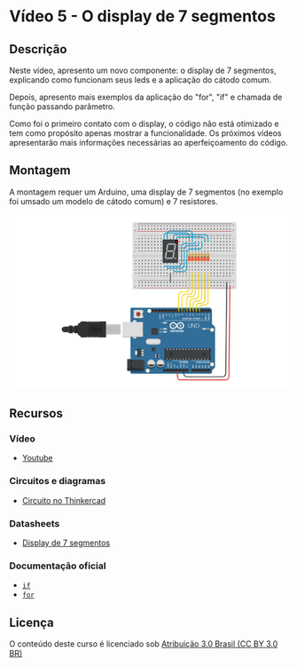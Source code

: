 # Vídeo 5 - O display de 7 segmentos

## Descrição

Neste vídeo, apresento um novo componente: o display de 7 segmentos, explicando como funcionam seus leds e a aplicação do cátodo comum.

Depois, apresento mais exemplos da aplicação do "for", "if" e chamada de função passando parâmetro.

Como foi o primeiro contato com o display, o código não está otimizado e tem como propósito apenas mostrar a funcionalidade. Os próximos vídeos apresentarão mais informações necessárias ao aperfeiçoamento do código.

## Montagem

A montagem requer um Arduino, uma display de 7 segmentos (no exemplo foi umsado um modelo de cátodo comum) e 7 resistores.

![Montagem do circuito do vídeo 5](imagens/montagem.png)

## Recursos

### Vídeo

* [Youtube](https://www.youtube.com/channel/UCAib0cXITygk7oFaeo3beUQ)

### Circuitos e diagramas

* [Circuito no Thinkercad](https://www.tinkercad.com/things/1NBURcrdkvC)

### Datasheets

* [Display de 7 segmentos](../datasheets/7seg-display.pdf)

### Documentação oficial

* [`if`](https://www.arduino.cc/reference/pt/language/structure/control-structure/if/)
* [`for`](https://www.arduino.cc/reference/pt/language/structure/control-structure/for/)

## Licença

O conteúdo deste curso é licenciado sob [Atribuição 3.0 Brasil (CC BY 3.0 BR)](https://creativecommons.org/licenses/by/3.0/br)